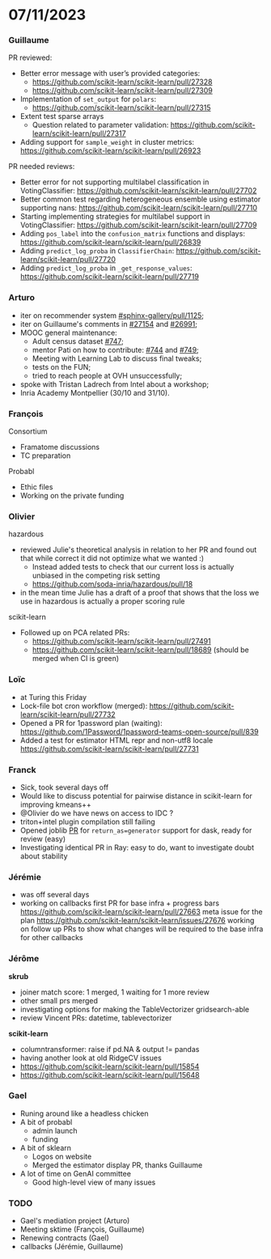# 07/11/2023

### Guillaume

PR reviewed:
- Better error message with user’s provided categories:
    - https://github.com/scikit-learn/scikit-learn/pull/27328
    - https://github.com/scikit-learn/scikit-learn/pull/27309
- Implementation of `set_output` for `polars`:
    - https://github.com/scikit-learn/scikit-learn/pull/27315
- Extent test sparse arrays
    - Question related to parameter validation: https://github.com/scikit-learn/scikit-learn/pull/27317
- Adding support for `sample_weight` in cluster metrics: https://github.com/scikit-learn/scikit-learn/pull/26923  

PR needed reviews:
- Better error for not supporting multilabel classification in VotingClassifier: https://github.com/scikit-learn/scikit-learn/pull/27702 
- Better common test regarding heterogeneous ensemble using estimator supporting nans: https://github.com/scikit-learn/scikit-learn/pull/27710 
- Starting implementing strategies for multilabel support in VotingClassifier: https://github.com/scikit-learn/scikit-learn/pull/27709 
- Adding `pos_label` into the `confusion_matrix` functions and displays: https://github.com/scikit-learn/scikit-learn/pull/26839 
- Adding `predict_log_proba` in `ClassifierChain`: https://github.com/scikit-learn/scikit-learn/pull/27720 
- Adding `predict_log_proba` in `_get_response_values`: https://github.com/scikit-learn/scikit-learn/pull/27719 

### Arturo

- iter on recommender system [#sphinx-gallery/pull/1125](https://github.com/sphinx-gallery/sphinx-gallery/pull/1125);
- iter on Guillaume's comments in [#27154](https://github.com/scikit-learn/scikit-learn/pull/27154) and [#26991](https://github.com/scikit-learn/scikit-learn/pull/26991);
- MOOC general maintenance:
    - Adult census dataset [#747](https://github.com/INRIA/scikit-learn-mooc/pull/747);
    - mentor Pati on how to contribute: [#744](https://github.com/INRIA/scikit-learn-mooc/pull/744) and [#749](https://github.com/INRIA/scikit-learn-mooc/pull/749);
    - Meeting with Learning Lab to discuss final tweaks;
    - tests on the FUN;
    - tried to reach people at OVH unsuccessfully;
- spoke with Tristan Ladrech from Intel about a workshop;
- Inria Academy Montpellier (30/10 and 31/10).

### François

Consortium
- Framatome discussions
- TC preparation

Probabl
- Ethic files
- Working on the private funding


### Olivier

hazardous

- reviewed Julie's theoretical analysis in relation to her PR and found out that while correct it did not optimize what we wanted :)
    - Instead added tests to check that our current loss is actually unbiased in the competing risk setting
    - https://github.com/soda-inria/hazardous/pull/18
- in the mean time Julie has a draft of a proof that shows that the loss we use in hazardous is actually a proper scoring rule

scikit-learn

- Followed up on PCA related PRs:
    - https://github.com/scikit-learn/scikit-learn/pull/27491
    - https://github.com/scikit-learn/scikit-learn/pull/18689 (should be merged when CI is green)

### Loïc

- at Turing this Friday
- Lock-file bot cron workflow (merged): https://github.com/scikit-learn/scikit-learn/pull/27732
- Opened a PR for 1password plan (waiting): https://github.com/1Password/1password-teams-open-source/pull/839
- Added a test for estimator HTML repr and non-utf8 locale https://github.com/scikit-learn/scikit-learn/pull/27731

### Franck

- Sick, took several days off
- Would like to discuss potential for pairwise distance in scikit-learn for improving kmeans++
- @Olivier do we have news on access to IDC ?
- triton+intel plugin compilation still failing
- Opened joblib [PR](https://github.com/joblib/joblib/pull/1520) for `return_as=generator` support for dask, ready for review (easy)
- Investigating identical PR in Ray: easy to do, want to investigate doubt about stability

### Jérémie

- was off several days
- working on callbacks
  first PR for base infra + progress bars https://github.com/scikit-learn/scikit-learn/pull/27663
  meta issue for the plan https://github.com/scikit-learn/scikit-learn/issues/27676
  working on follow up PRs to show what changes will be required to the base infra for other callbacks
  
### Jérôme

**skrub**

- joiner match score: 1 merged, 1 waiting for 1 more review
- other small prs merged
- investigating options for making the TableVectorizer gridsearch-able
- review Vincent PRs: datetime, tablevectorizer

**scikit-learn**

- columntransformer: raise if pd.NA & output != pandas
- having another look at old RidgeCV issues
- https://github.com/scikit-learn/scikit-learn/pull/15854
- https://github.com/scikit-learn/scikit-learn/pull/15648

### Gael

- Runing around like a headless chicken
- A bit of probabl
    -  admin launch
    -  funding
- A bit of sklearn
    - Logos on website
    - Merged the estimator display PR, thanks Guillaume
- A lot of time on GenAI committee
    - Good high-level view of many issues

### TODO

- Gael's mediation project (Arturo)
- Meeting sktime (François, Guillaume)
- Renewing contracts (Gael)
- callbacks (Jérémie, Guillaume)
